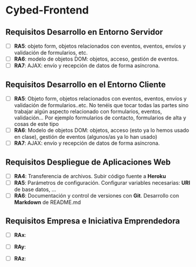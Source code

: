 # Cybed-Frontend

## Requisitos Desarrollo en Entorno Servidor

- [ ] __RA5__: objeto form, objetos relacionados con eventos, eventos, envíos y validación de formularios, etc.
- [ ] __RA6__: modelo de objetos DOM: objetos, acceso, gestión de eventos.
- [ ] __RA7__: AJAX: envío y recepción de datos de forma asíncrona.

## Requisitos Desarrollo en el Entorno Cliente

- [ ] __RA5__: Objeto form, objetos relacionados con eventos, eventos, envíos y validación de formularios..etc. No tenéis que tocar todas las partes sino trabajar algún aspecto relacionado con formularios, eventos, validación... Por ejemplo formularios de contacto, formularios de alta y cosas de este tipo 
- [ ] __RA6__: Modelo de objetos DOM: objetos, acceso (esto ya lo hemos usado en clase), gestión de eventos (algunos/as ya lo han usado)
- [ ] __RA7__: AJAX: envío y recepción de datos de forma asíncrona.

## Requisitos Despliegue de Aplicaciones Web

- [ ] __RA4__: Transferencia de archivos. Subir código fuente a __Heroku__
- [ ] __RA5__: Parámetros de configuración. Configurar variables necesarias: __URI__ de base datos, ...
- [ ] __RA6__: Documentación y control de versiones con __Git__. Desarrollo con __Markdown__ de README.md 

## Requisitos Empresa e Iniciativa Emprendedora

- [ ] __RAx__: 
- [ ] __RAy__: 
- [ ] __RAz__:  

